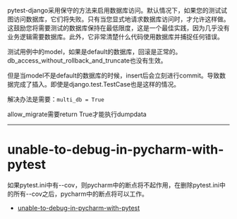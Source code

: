 pytest-django采用保守的方法来启用数据库访问。默认情况下，如果您的测试试图访问数据库，它们将失败。只有当您显式地请求数据库访问时，才允许这样做。这鼓励您将需要测试的数据库保持在最低限度，这是一个最佳实践，因为几乎没有业务逻辑需要数据库。此外，它非常清楚什么代码使用数据库并捕捉任何错误。


测试用例中的model，如果是default的数据库，回滚是正常的。db_access_without_rollback_and_truncate也没有生效。

但是当model不是default的数据库的时候，insert后会立刻进行commit。导致数据完成了插入。即使是django.test.TestCase也是这样的情况。

解决办法是需要：`multi_db = True`

allow_migrate需要return True才能执行dumpdata


---
# unable-to-debug-in-pycharm-with-pytest

如果pytest.ini中有--cov，则pycharm中的断点将不起作用，在删除pytest.ini中的所有--cov之后，pycharm中的断点将可以工作。

- [unable-to-debug-in-pycharm-with-pytest](https://stackoverflow.com/questions/40718760/unable-to-debug-in-pycharm-with-pytest)
